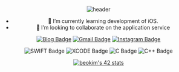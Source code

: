   <div align=center>
	
![header](https://capsule-render.vercel.app/api?type=slice&color=gradient&text=%20BeomsooKim%20%20&height=200&fontSize=100)

- 🌱 I’m currently learning development of iOS.
- 👯 I’m looking to collaborate on the application service

[![Blog Badge](https://img.shields.io/badge/Blogger-FF5722?style=for-the-badge&logo=blogger&logoColor=white&link=https://bsbs7605.tistory.com/)](https://bsbs7605.tistory.com/)
[![Gmail Badge](https://img.shields.io/badge/Gmail-D14836?style=for-the-badge&logo=gmail&logoColor=white&link=mailto:bsbs7605@gmail.com)](mailto:bsbs7605@gmail.com)
[![Instagram Badge](https://img.shields.io/badge/Instagram-E4405F?style=for-the-badge&logo=instagram&logoColor=white&link=https://www.instagram.com/bumssooooo/)](https://www.instagram.com/bumssooooo/)

![SWIFT Badge](https://img.shields.io/badge/Swift-F05138?style=for-the-badge&logo=swift&logoColor=white)
![XCODE Badge](https://img.shields.io/badge/Xcode-147EFB?style=for-the-badge&logo=xcode&logoColor=white)
![C Badge](https://img.shields.io/badge/C-00599C?style=for-the-badge&logo=c&logoColor=white)
![C++ Badge](https://img.shields.io/badge/C%2B%2B-00599C?style=for-the-badge&logo=c%2B%2B&logoColor=white)

[![beokim's 42 stats](https://badge42.herokuapp.com/api/stats/beokim)](https://github.com/beokim/badge42)




